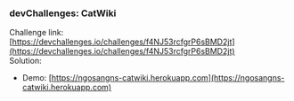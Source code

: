 ### devChallenges: CatWiki
Challenge link: [https://devchallenges.io/challenges/f4NJ53rcfgrP6sBMD2jt](https://devchallenges.io/challenges/f4NJ53rcfgrP6sBMD2jt)  
Solution:
- Demo: [https://ngosangns-catwiki.herokuapp.com](https://ngosangns-catwiki.herokuapp.com)